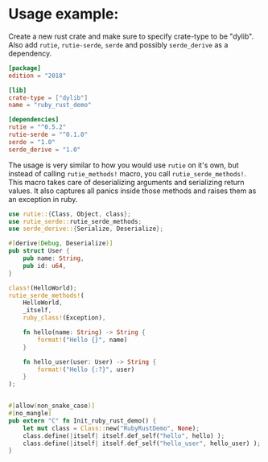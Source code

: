 # Usage example:

Create a new rust crate and make sure to specify crate-type to be "dylib".
Also add `rutie`, `rutie-serde`, `serde` and possibly `serde_derive` as a dependency.

```toml
[package]
edition = "2018"

[lib]
crate-type = ["dylib"]
name = "ruby_rust_demo"

[dependencies]
rutie = "^0.5.2"
rutie-serde = "^0.1.0"
serde = "1.0"
serde_derive = "1.0"
```

The usage is very similar to how you would use `rutie` on it's own, but instead of calling
`rutie_methods!` macro, you call `rutie_serde_methods!`.
This macro takes care of deserializing arguments and serializing return values.
It also captures all panics inside those methods and raises them as an exception in ruby.

```rust
use rutie::{Class, Object, class};
use rutie_serde::rutie_serde_methods;
use serde_derive::{Serialize, Deserialize};

#[derive(Debug, Deserialize)]
pub struct User {
    pub name: String,
    pub id: u64,
}

class!(HelloWorld);
rutie_serde_methods!(
    HelloWorld,
    _itself,
    ruby_class!(Exception),

    fn hello(name: String) -> String {
        format!("Hello {}", name)
    }

    fn hello_user(user: User) -> String {
        format!("Hello {:?}", user)
    }
);


#[allow(non_snake_case)]
#[no_mangle]
pub extern "C" fn Init_ruby_rust_demo() {
    let mut class = Class::new("RubyRustDemo", None);
    class.define(|itself| itself.def_self("hello", hello) );
    class.define(|itself| itself.def_self("hello_user", hello_user) );
}
```
